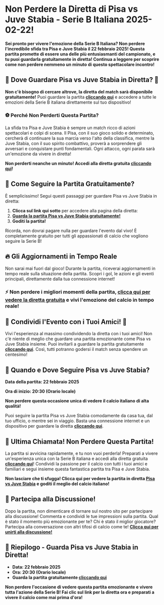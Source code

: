# Non Perdere la Diretta di Pisa vs Juve Stabia - Serie B Italiana 2025-02-22!

**Sei pronto per vivere l'emozione della Serie B Italiana? Non perdere l'incredibile sfida tra Pisa e Juve Stabia il 22 febbraio 2025! Questa partita promette di essere una delle più entusiasmanti del campionato, e tu puoi guardarla gratuitamente in diretta! Continua a leggere per scoprire come non perdere nemmeno un minuto di questo spettacolare incontro!**

## 🔴 Dove Guardare Pisa vs Juve Stabia in Diretta? 🔴

**Non c'è bisogno di cercare altrove, la diretta del match sarà disponibile gratuitamente!** Puoi guardare la partita **[cliccando qui](https://tinyurl.com/livestreamfreeo?st=Pisa+vs+Juve+Stabia&si=gh)** e accedere a tutte le emozioni della Serie B italiana direttamente sul tuo dispositivo!

### ⚽ Perché Non Perderti Questa Partita?

La sfida tra Pisa e Juve Stabia è sempre un match ricco di azioni spettacolari e colpi di scena. Il Pisa, con il suo gioco solido e determinato, cercherà di continuare la sua marcia verso l'alto della classifica, mentre la Juve Stabia, con il suo spirito combattivo, proverà a sorprendere gli avversari e conquistare punti fondamentali. Ogni attacco, ogni parata sarà un'emozione da vivere in diretta!

**Non perderti neanche un minuto! Accedi alla diretta gratuita [cliccando qui](https://tinyurl.com/livestreamfreeo?st=Pisa+vs+Juve+Stabia&si=gh)!**

## 🎯 Come Seguire la Partita Gratuitamente?

È semplicissimo! Segui questi passaggi per guardare Pisa vs Juve Stabia in diretta:

1. **Clicca sul link qui sotto** per accedere alla pagina della diretta:
2. **[Guarda la partita Pisa vs Juve Stabia gratuitamente!](https://tinyurl.com/livestreamfreeo?st=Pisa+vs+Juve+Stabia&si=gh)**
3. **Goditi la partita!**

Ricorda, non dovrai pagare nulla per guardare l'evento dal vivo! È completamente gratuito per tutti gli appassionati di calcio che vogliono seguire la Serie B!

## 🔥 Gli Aggiornamenti in Tempo Reale

Non sarai mai fuori dal gioco! Durante la partita, riceverai aggiornamenti in tempo reale sulla situazione della partita. Scopri i gol, le azioni e gli eventi principali, direttamente dalla tua connessione internet!

### ⚡ Non perdere i migliori momenti della partita, **[clicca qui per vedere la diretta gratuita](https://tinyurl.com/livestreamfreeo?st=Pisa+vs+Juve+Stabia&si=gh)** e vivi l'emozione del calcio in tempo reale!

## 🎉 Condividi l'Evento con i Tuoi Amici! 🎉

Vivi l'esperienza al massimo condividendo la diretta con i tuoi amici! Non c'è niente di meglio che guardare una partita emozionante come Pisa vs Juve Stabia insieme. Puoi invitarli a guardare la partita gratuitamente **[cliccando qui](https://tinyurl.com/livestreamfreeo?st=Pisa+vs+Juve+Stabia&si=gh)**. Così, tutti potranno godersi il match senza spendere un centesimo!

## 📅 Quando e Dove Seguire Pisa vs Juve Stabia?

**Data della partita: 22 febbraio 2025**

**Ora di inizio: 20:30 (Orario locale)**

**Non perdere questa occasione unica di vedere il calcio italiano di alta qualità!**

Puoi seguire la partita Pisa vs Juve Stabia comodamente da casa tua, dal tuo ufficio, o mentre sei in viaggio. Basta una connessione internet e un dispositivo per guardare la diretta **[cliccando qui](https://tinyurl.com/livestreamfreeo?st=Pisa+vs+Juve+Stabia&si=gh)**.

## 🚨 Ultima Chiamata! Non Perdere Questa Partita!

La partita si avvicina rapidamente, e tu non vuoi perderla! Preparati a vivere un'esperienza unica con la Serie B italiana e accedi alla diretta gratuita **[cliccando qui](https://tinyurl.com/livestreamfreeo?st=Pisa+vs+Juve+Stabia&si=gh)**! Condividi la passione per il calcio con tutti i tuoi amici e familiari e segui insieme questa fantastica partita tra Pisa e Juve Stabia.

**Non lasciare che ti sfugga! Clicca qui per vedere la partita in diretta [Pisa vs Juve Stabia](https://tinyurl.com/livestreamfreeo?st=Pisa+vs+Juve+Stabia&si=gh) e goditi il meglio del calcio italiano!**

## 💬 Partecipa alla Discussione!

Dopo la partita, non dimenticare di tornare sul nostro sito per partecipare alla discussione! Commenta e condividi le tue impressioni sulla partita. Qual è stato il momento più emozionante per te? Chi è stato il miglior giocatore? Partecipa alla conversazione con altri tifosi di calcio come te! **[Clicca qui per unirti alla discussione!](https://tinyurl.com/livestreamfreeo?st=Pisa+vs+Juve+Stabia&si=gh)**

## 📌 Riepilogo - Guarda Pisa vs Juve Stabia in Diretta!

- **Data: 22 febbraio 2025**
- **Ora: 20:30 (Orario locale)**
- **Guarda la partita gratuitamente [cliccando qui](https://tinyurl.com/livestreamfreeo?st=Pisa+vs+Juve+Stabia&si=gh)**

**Non perdere l'occasione di vedere questa partita emozionante e vivere tutta l'azione della Serie B! Fai clic sul link per la diretta ora e preparati a vivere il calcio come mai prima d'ora!**
